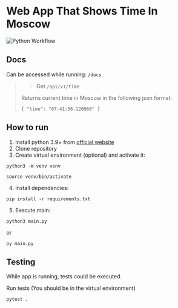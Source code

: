 # Web App That Shows Time In Moscow

![Python Workflow](https://github.com/IlnurHA/DevOps-S24-core-course-labs/actions/workflows/python-app.yml/badge.svg)

## Docs

Can be accessed while running: `/docs`

>> Get `/api/v1/time`
>
> Returns current time in Moscow in the following json format:
>
> `{ "time": "07:41:56.120960" }`

## How to run

1. Install python 3.9+ from [official website](https://www.python.org/)
2. Clone repository
3. Create virtual environment (optional) and activate it:
```shell
python3 -m venv venv
```
```shell
source venv/bin/activate
```
4. Install dependencies:
```shell
pip install -r requirements.txt
```
5. Execute main:
```shell
python3 main.py
```
or
```shell
py main.py
```

## Testing

While app is running, tests could be executed.

Run tests (You should be in the virtual environment)

```shell
pytest .
```
